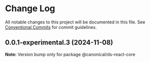 # Change Log

All notable changes to this project will be documented in this file.
See [Conventional Commits](https://conventionalcommits.org) for commit guidelines.

## 0.0.1-experimental.3 (2024-11-08)

**Note:** Version bump only for package @canonical/ds-react-core
